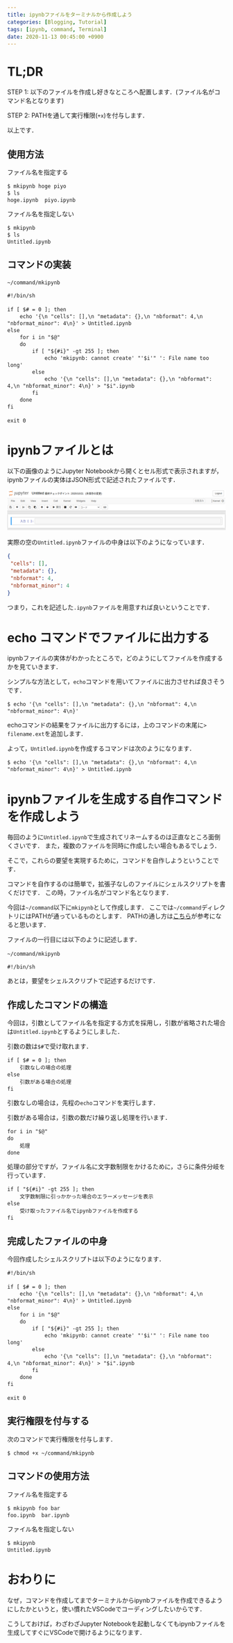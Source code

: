 ```yaml
---
title: ipynbファイルをターミナルから作成しよう
categories: [Blogging, Tutorial]
tags: [ipynb, command, Terminal]
date: 2020-11-13 00:45:00 +0900
---
```

# TL;DR

STEP 1: 以下のファイルを作成し好きなところへ配置します．(ファイル名がコマンド名となります)

STEP 2: PATHを通して実行権限(`+x`)を付与します．

以上です．

## 使用方法
ファイル名を指定する
```terminal
$ mkipynb hoge piyo
$ ls
hoge.ipynb  piyo.ipynb
```

ファイル名を指定しない
```terminal
$ mkipynb
$ ls
Untitled.ipynb
```

## コマンドの実装

`~/command/mkipynb`
```shell
#!/bin/sh

if [ $# = 0 ]; then
    echo '{\n "cells": [],\n "metadata": {},\n "nbformat": 4,\n "nbformat_minor": 4\n}' > Untitled.ipynb
else
    for i in "$@"
    do
        if [ "${#i}" -gt 255 ]; then
            echo 'mkipynb: cannot create' "'$i'" ': File name too long'
        else
            echo '{\n "cells": [],\n "metadata": {},\n "nbformat": 4,\n "nbformat_minor": 4\n}' > "$i".ipynb
        fi
    done
fi

exit 0
```

# ipynbファイルとは
以下の画像のようにJupyter Notebookから開くとセル形式で表示されますが，ipynbファイルの実体はJSON形式で記述されたファイルです．

![Jupyter Notebookから開く](/assets/img/posts/2020-11-13-create-ipynb-file-in-terminal/jupyter-notebook.png)

実際の空の`Untitled.ipynb`ファイルの中身は以下のようになっています．

```json
{
 "cells": [],
 "metadata": {},
 "nbformat": 4,
 "nbformat_minor": 4
}
```

つまり，これを記述した`.ipynb`ファイルを用意すれば良いということです．

# echo コマンドでファイルに出力する
ipynbファイルの実体がわかったところで，どのようにしてファイルを作成するかを見ていきます．

シンプルな方法として，`echo`コマンドを用いてファイルに出力させれば良さそうです．

```terminal
$ echo '{\n "cells": [],\n "metadata": {},\n "nbformat": 4,\n "nbformat_minor": 4\n}'
```

echoコマンドの結果をファイルに出力するには，上のコマンドの末尾に`> filename.ext`を追加します．

よって，`Untitled.ipynb`を作成するコマンドは次のようになります．

```terminal
$ echo '{\n "cells": [],\n "metadata": {},\n "nbformat": 4,\n "nbformat_minor": 4\n}' > Untitled.ipynb
```

# ipynbファイルを生成する自作コマンドを作成しよう
毎回のように`Untitled.ipynb`で生成されてリネームするのは正直なところ面倒くさいです．
また，複数のファイルを同時に作成したい場合もあるでしょう．

そこで，これらの要望を実現するために，コマンドを自作しようということです．

コマンドを自作するのは簡単で，拡張子なしのファイルにシェルスクリプトを書くだけです．
この時，ファイル名がコマンド名となります．

今回は`~/command`以下に`mkipynb`として作成します．
ここでは`~/command`ディレクトリにはPATHが通っているものとします．
PATHの通し方は[こちら](https://qiita.com/Naggi-Goishi/items/2c49ea50602ea80bf015)が参考になると思います．

ファイルの一行目には以下のように記述します．

`~/command/mkipynb`
```shell
#!/bin/sh
```

あとは，要望をシェルスクリプトで記述するだけです．

## 作成したコマンドの構造

今回は，引数としてファイル名を指定する方式を採用し，引数が省略された場合は`Untitled.ipynb`とするようにしました．

引数の数は`$#`で受け取れます．
```shell
if [ $# = 0 ]; then
    引数なしの場合の処理
else
    引数がある場合の処理
fi
```

引数なしの場合は，先程の`echo`コマンドを実行します．

引数がある場合は，引数の数だけ繰り返し処理を行います．
```shell
for i in "$@"
do
    処理
done
```

処理の部分ですが，ファイル名に文字数制限をかけるために，さらに条件分岐を行っています．
```shell
if [ "${#i}" -gt 255 ]; then
    文字数制限に引っかかった場合のエラーメッセージを表示
else
    受け取ったファイル名でipynbファイルを作成する
fi
```

## 完成したファイルの中身
今回作成したシェルスクリプトは以下のようになります．
```shell
#!/bin/sh

if [ $# = 0 ]; then
    echo '{\n "cells": [],\n "metadata": {},\n "nbformat": 4,\n "nbformat_minor": 4\n}' > Untitled.ipynb
else
    for i in "$@"
    do
        if [ "${#i}" -gt 255 ]; then
            echo 'mkipynb: cannot create' "'$i'" ': File name too long'
        else
            echo '{\n "cells": [],\n "metadata": {},\n "nbformat": 4,\n "nbformat_minor": 4\n}' > "$i".ipynb
        fi
    done
fi

exit 0
```

## 実行権限を付与する
次のコマンドで実行権限を付与します．
```terminal
$ chmod +x ~/command/mkipynb
```

## コマンドの使用方法
ファイル名を指定する
```terminal
$ mkipynb foo bar
foo.ipynb  bar.ipynb
```

ファイル名を指定しない
```terminal
$ mkipynb
Untitled.ipynb
```

# おわりに
なぜ，コマンドを作成してまでターミナルからipynbファイルを作成できるようにしたかというと，使い慣れたVSCodeでコーディングしたいからです．

こうしておけば，わざわざJupyter Notebookを起動しなくてもipynbファイルを生成してすぐにVSCodeで開けるようになります．
